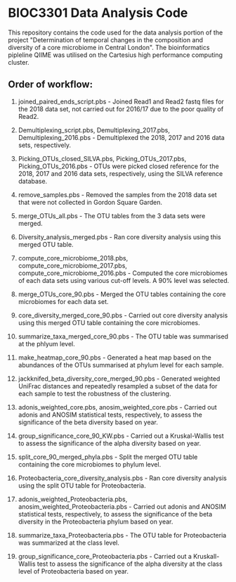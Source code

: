 # BIOC3301 Data Analysis Code 

This repository contains the code used for the data analysis portion of the project "Determination of temporal changes in the composition and diversity of a core microbiome in Central London".
The bioinformatics pipleline QIIME was utilised on the Cartesius high performance computing cluster.

## Order of workflow:

1) joined_paired_ends_script.pbs - Joined Read1 and Read2 fastq files for the 2018 data set, not carried out for 2016/17 due to the poor quality of Read2. 

2) Demultiplexing_script.pbs, Demultiplexing_2017.pbs, Demultiplexing_2016.pbs - Demultiplexed the 2018, 2017 and 2016 data sets, respectively.

3) Picking_OTUs_closed_SILVA.pbs, Picking_OTUs_2017.pbs, Picking_OTUs_2016.pbs - OTUs were picked closed reference for the 2018, 2017 and 2016 data sets, respectively, using the SILVA reference database.

4) remove_samples.pbs - Removed the samples from the 2018 data set that were not collected in Gordon Square Garden.

5) merge_OTUs_all.pbs - The OTU tables from the 3 data sets were merged. 

6) Diversity_analysis_merged.pbs - Ran core diversity analysis using this merged OTU table. 

7) compute_core_microbiome_2018.pbs, compute_core_microbiome_2017.pbs, compute_core_microbiome_2016.pbs - Computed the core microbiomes of each data sets using various cut-off levels. A 90% level was selected.

8) merge_OTUs_core_90.pbs - Merged the OTU tables containing the core microbiomes for each data set.

9) core_diversity_merged_core_90.pbs - Carried out core diversity analysis using this merged OTU table containing the core microbiomes. 

10) summarize_taxa_merged_core_90.pbs - The OTU table was summarised at the phlyum level.

11) make_heatmap_core_90.pbs - Generated a heat map based on the abundances of the OTUs summarised at phylum level for each sample. 

12) jackknifed_beta_diversity_core_merged_90.pbs - Generated weighted UniFrac distances and repeatedly resampled a subset of the data for each sample to test the robustness of the clustering.

13) adonis_weighted_core.pbs, anosim_weighted_core.pbs - Carried out adonis and ANOSIM statistical tests, respectively, to assess the significance of the beta diversity based on year.

14) group_significance_core_90_KW.pbs - Carried out a Kruskal-Wallis test to assess the significance of the alpha diversity based on year.

15) split_core_90_merged_phyla.pbs - Split the merged OTU table containing the core microbiomes to phylum level. 

16) Proteobacteria_core_diversity_analysis.pbs - Ran core diversity analysis using the split OTU table for Proteobacteria. 

17) adonis_weighted_Proteobacteria.pbs, anosim_weighted_Proteobacteria.pbs - Carried out adonis and ANOSIM statistical tests, respectively, to assess the significance of the beta diversity in the Proteobacteria phylum based on year.

18) summarize_taxa_Proteobacteria.pbs - The OTU table for Proteobacteria was summarized at the class level.

19) group_significance_core_Proteobacteria.pbs - Carried out a Kruskall-Wallis test to assess the significance of the alpha diversity at the class level of Proteobacteria based on year.
